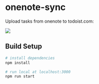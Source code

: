# onenote-sync
Upload tasks from onenote to todoist.com:

<img src="https://mariuskaz.github.io/images/onenote_sync.png" />

## Build Setup

``` bash
# install dependencies
npm install

# run local at localhost:3000
npm run start
